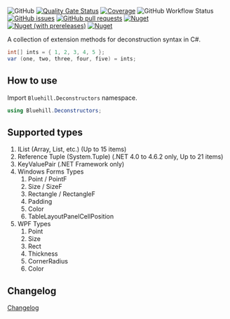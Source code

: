 ![GitHub](https://img.shields.io/github/license/na1307/Bluehill.Deconstructors?style=flat-square)
[![Quality Gate Status](https://sonarcloud.io/api/project_badges/measure?project=na1307_Bluehill.Decontructors&metric=alert_status)](https://sonarcloud.io/summary/new_code?id=na1307_Bluehill.Decontructors)
[![Coverage](https://sonarcloud.io/api/project_badges/measure?project=na1307_Bluehill.Deconstructors&metric=coverage)](https://sonarcloud.io/summary/new_code?id=na1307_Bluehill.Deconstructors)
![GitHub Workflow Status](https://img.shields.io/github/workflow/status/na1307/Bluehill.Deconstructors/.NET?style=flat-square)
[![GitHub issues](https://img.shields.io/github/issues-raw/na1307/Bluehill.Deconstructors?style=flat-square)](https://github.com/na1307/Bluehill.Deconstructors/issues)
[![GitHub pull requests](https://img.shields.io/github/issues-pr-raw/na1307/Bluehill.Deconstructors?style=flat-square)](https://github.com/na1307/Bluehill.Deconstructors/pulls)
[![Nuget](https://img.shields.io/nuget/v/Bluehill.Deconstructors?logo=nuget&style=flat-square)](https://www.nuget.org/packages/Bluehill.Deconstructors)
[![Nuget (with prereleases)](https://img.shields.io/nuget/vpre/Bluehill.Deconstructors?color=616&label=preview&logo=nuget&style=flat-square)](https://www.nuget.org/packages/Bluehill.Deconstructors)
[![Nuget](https://img.shields.io/nuget/dt/Bluehill.Deconstructors?style=flat-square)](https://www.nuget.org/packages/Bluehill.Deconstructors)

A collection of extension methods for deconstruction syntax in C#.

```csharp
int[] ints = { 1, 2, 3, 4, 5 };
var (one, two, three, four, five) = ints;
```

## How to use
Import <code>Bluehill.Deconstructors</code> namespace.

```csharp
using Bluehill.Deconstructors;
```

## Supported types
1. IList (Array, List, etc.) (Up to 15 items)
1. Reference Tuple (System.Tuple) (.NET 4.0 to 4.6.2 only, Up to 21 items)
1. KeyValuePair (.NET Framework only)
1. Windows Forms Types
   1. Point / PointF
   1. Size / SizeF
   1. Rectangle / RectangleF
   1. Padding
   1. Color
   1. TableLayoutPanelCellPosition
1. WPF Types
   1. Point
   1. Size
   1. Rect
   1. Thickness
   1. CornerRadius
   1. Color

## Changelog
[Changelog](CHANGELOG.md)
